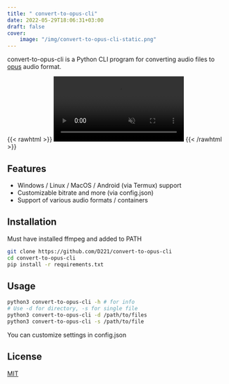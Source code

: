```yaml
---
title: " convert-to-opus-cli"
date: 2022-05-29T18:06:31+03:00
draft: false
cover:
    image: "/img/convert-to-opus-cli-static.png"
---
```


convert-to-opus-cli is a Python CLI program for converting audio files to [opus](https://opus-codec.org/) audio format.

{{< rawhtml >}}
    <video
              src="/img/convert-to-opus-cli.webm"
              alt="convert-to-opus demo"
              autoplay
              loop
              muted
              playsinline>
    </video>
{{< /rawhtml >}}

## Features

- Windows / Linux / MacOS / Android (via Termux) support
- Customizable bitrate and more (via config.json)
- Support of various audio formats / containers

## Installation

Must have installed ffmpeg and added to PATH

```bash
git clone https://github.com/D221/convert-to-opus-cli
cd convert-to-opus-cli
pip install -r requirements.txt
```

## Usage

```bash
python3 convert-to-opus-cli -h # for info
# Use -d for directory, -s for single file
python3 convert-to-opus-cli -d /path/to/files
python3 convert-to-opus-cli -s /path/to/file
```

You can customize settings in config.json

## License

[MIT](https://choosealicense.com/licenses/mit/)
